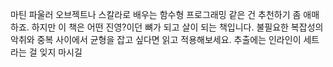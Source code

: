 마틴 파울러
오브젝트나 스칼라로 배우는 함수형 프로그래밍 같은 건 추천하기 좀 애매하죠. 하지만 이 책은 어떤 진영?이던 뼈가 되고 살이 되는 책입니다. 불필요한 복잡성의 악취와 중복 사이에서 균형을 잡고 싶다면 읽고 적용해보세요. 추출에는 인라인이 세트라는 걸 잊지 마시길